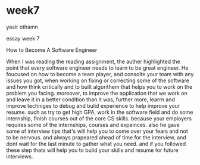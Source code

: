 # week7
yasir othamn

essay week 7


How to Become A Software Engineer

When I was reading the reading assignment, the auther highlighted the point that every software 
engineer needs to learn to be great engineer. He foucused on how to become a team player, and 
consolte your team with any issues you got, when working on fixing or correcting some of the software
and how think critically and to built algorithem that helps you to work on the problem you facing.
moreover, to improve the application that we work on and leave it in a better condition than it was,
further more, learrn and improve techniges to debug and bulid experience to help improve your resume.
such as try to get high GPA, work in the software field and do some internship, finish courses out of 
the core CS skills. because your employers requires some of the internships, courses and expeinces.
also he gave some of interview tips that's will help you to come over your fears and not to be nervous.
and always prapeared ahead of time for the interview, and dont wait for the last minute to gather what you need.
and if you followed these step thats will help you to bulid your skills and resume for future interviews.
